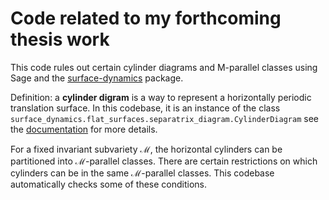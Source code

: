 # Code related to my forthcoming thesis work

This code rules out certain cylinder diagrams and M-parallel classes using Sage and the [surface-dynamics](https://flatsurf.github.io/surface-dynamics/index.html) package.

Definition: a **cylinder digram** is a way to represent a horizontally periodic translation surface. In this codebase, it is an instance of the class `surface_dynamics.flat_surfaces.separatrix_diagram.CylinderDiagram` see the [documentation](https://flatsurf.github.io/surface-dynamics/surface_topology.html#surface_dynamics.flat_surfaces.separatrix_diagram.CylinderDiagram) for more details.

For a fixed invariant subvariety $\mathcal M$, the horizontal cylinders can be partitioned into $\mathcal M$-parallel classes. There are certain restrictions on which cylinders can be in the same $\mathcal M$-parallel classes. This codebase automatically checks some of these conditions.
